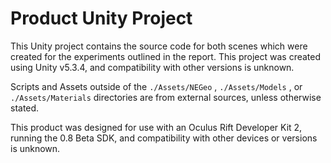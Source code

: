 # Product Unity Project

This Unity project contains the source code for both scenes which were created for the experiments outlined in the report.
This project was created using Unity v5.3.4, and compatibility with other versions is unknown.

Scripts and Assets outside of the ``./Assets/NEGeo`` , ``./Assets/Models`` , or ``./Assets/Materials`` directories are from external sources, unless otherwise stated.

This product was designed for use with an Oculus Rift Developer Kit 2, running the 0.8 Beta SDK, and compatibility with other devices or versions is unknown.
